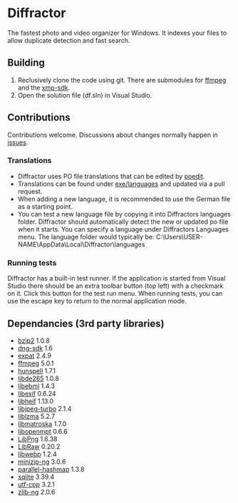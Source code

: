 # Diffractor
The fastest photo and video organizer for Windows. It indexes your files to allow duplicate detection and fast search.

## Building
1. Reclusively clone the code using git. There are submodules for [ffmpeg](https://github.com/diffractor/FFmpeg) and the [xmp-sdk](https://github.com/diffractor/XMP-Toolkit-SDK). 
2. Open the solution file (df.sln) in Visual Studio.

## Contributions
Contributions welcome. Discussions about changes normally happen in [issues](https://github.com/diffractor/diffractor/issues).

### Translations
- Diffractor uses PO file translations that can be edited by [poedit](https://poedit.net/).
- Translations can be found under [exe/languages](https://github.com/diffractor/diffractor/tree/master/exe/languages) and updated via a pull request.
- When adding a new language, it is recommended to use the German file as a starting point.
- You can test a new language file by copying it into Diffractors languages folder. Diffractor should automatically detect the new or updated po file when it starts. You can specify a language under Diffractors Languages menu. The language folder would typically be: C:\Users\USER-NAME\AppData\Local\Diffractor\languages

### Running tests
Diffractor has a built-in test runner. If the application is started from Visual Studio there should be an extra toolbar button (top left) with a checkmark on it. Click this button for the test run menu. When running tests, you can use the escape key to return to the normal application mode.

## Dependancies (3rd party libraries)
 
- [bzip2](https://sourceware.org/bzip2/) 1.0.8
- [dng-sdk](https://helpx.adobe.com/camera-raw/digital-negative.html) 1.6
- [expat](https://libexpat.github.io/) 2.4.9 
- [ffmpeg](https://ffmpeg.org/) 5.0.1
- [hunspell](https://github.com/hunspell/hunspell) 1.7.1
- [libde265](https://github.com/strukturag/libde265) 1.0.8
- [libebml](https://github.com/Matroska-Org/libebml) 1.4.3
- [libexif](https://github.com/libexif/libexif) 0.6.24
- [libheif](https://github.com/strukturag/libheif) 1.13.0
- [libjpeg-turbo](https://github.com/libjpeg-turbo/libjpeg-turbo) 2.1.4
- [liblzma](https://tukaani.org/xz/) 5.2.7
- [libmatroska](https://github.com/Matroska-Org/libmatroska) 1.7.0
- [libopenmpt](https://lib.openmpt.org) 0.6.6
- [LibPng](http://www.libpng.org/pub/png/libpng.html) 1.6.38
- [LibRaw](https://www.libraw.org) 0.20.2
- [libwebp](https://github.com/webmproject/libwebp) 1.2.4
- [minizip-ng](https://github.com/zlib-ng/minizip-ng) 3.0.6
- [parallel-hashmap](https://github.com/greg7mdp/parallel-hashmap) 1.3.8
- [sqlite](https://www.sqlite.org/index.html) 3.39.4
- [utf-cpp](https://github.com/nemtrif/utfcpp) 3.2.1
- [zlib-ng](https://github.com/zlib-ng/zlib-ng) 2.0.6
